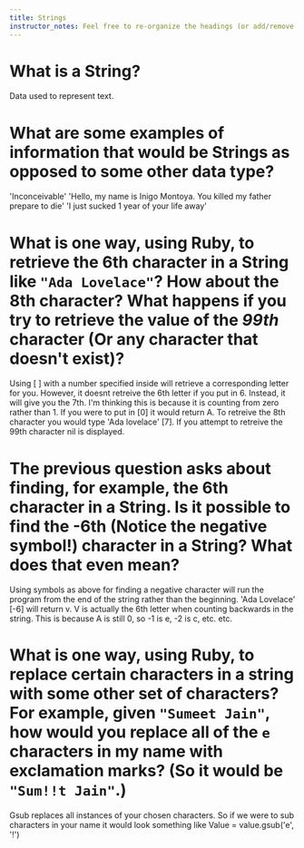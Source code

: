 ```yaml
---
title: Strings
instructor_notes: Feel free to re-organize the headings (or add/remove headings) below. We included the headings for your benefit, but it's 100% fine if you want to write your responses in some different structure.
---
```


# What is a String?

Data used to represent text.

# What are some examples of information that would be Strings as opposed to some other data type?

'Inconceivable' 'Hello, my name is Inigo Montoya. You killed my father prepare to die' 'I just sucked 1 year of your life away'

# What is one way, using Ruby, to retrieve the 6th character in a String like `"Ada Lovelace"`? How about the 8th character? What happens if you try to retrieve the value of the _99th_ character (Or any character that doesn't exist)?

Using [ ] with a number specified inside will retrieve a corresponding letter for you. However, it doesnt retreive the 6th letter if you put in 6. Instead, it will give you the 7th. I'm thinking this is because it is counting from zero rather than 1.  If you were to put in [0] it would return A. 
To retreive the 8th character you would type 'Ada lovelace' [7].  If you attempt to retreive the 99th character nil is displayed. 

# The previous question asks about finding, for example, the 6th character in a String. Is it possible to find the **-6th** (Notice the negative symbol!) character in a String? What does that even mean?

Using symbols as above for finding a negative character will run the program from the end of the string rather than the beginning.  'Ada Lovelace' [-6] will return v.  V is actually the 6th letter when counting backwards in the string. This is because A is still 0, so -1 is e, -2 is c, etc. etc.

# What is one way, using Ruby, to replace certain characters in a string with some other set of characters? For example, given `"Sumeet Jain"`, how would you replace all of the `e` characters in my name with exclamation marks? (So it would be `"Sum!!t Jain"`.)

Gsub replaces all instances of your chosen characters.  So if we were to sub characters in your name it would look something like Value = value.gsub('e', '!')
